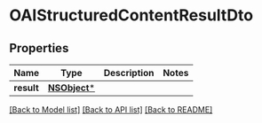# OAIStructuredContentResultDto

## Properties
Name | Type | Description | Notes
------------ | ------------- | ------------- | -------------
**result** | [**NSObject***]() |  | 

[[Back to Model list]](../README#documentation-for-models) [[Back to API list]](../README#documentation-for-api-endpoints) [[Back to README]](../README)


